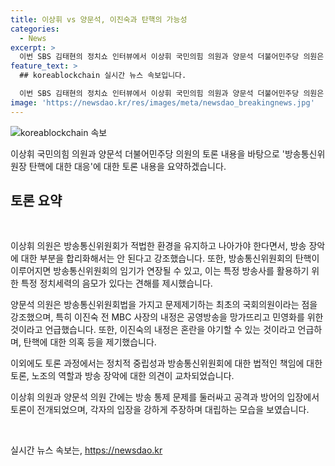 ```yaml
---
title: 이상휘 vs 양문석, 이진숙과 탄핵의 가능성
categories:
  - News
excerpt: >
  이번 SBS 김태현의 정치쇼 인터뷰에서 이상휘 국민의힘 의원과 양문석 더불어민주당 의원은 방송통신위원장의 사퇴와 탄핵, 그리고 이진숙 내정 등에 대해 논의했다. 이상휘 의원은 방통위 회의를 민주당의 정치적 의도라고 주장하며 이진숙 내정자를 방송 잘 아는 사람으로 평가했다. 반면, 양문석 의원은 이진숙의 MBC 사장 시절을 언급하며 방송통신위원회법과 탄핵을 놓고 논란을 제기했다. 또한, 국민청원 100만 명 돌파와 탄핵 관련 사법체계에 대한 의견을 주고 받았다. 결론적으로 양문석 의원은 윤석열 대통령의 증인 소환과 청문회를 통해 탄핵을 추진하려는 민주당의 의도를 비판했다.
feature_text: >
  ## koreablockchain 실시간 뉴스 속보입니다.

  이번 SBS 김태현의 정치쇼 인터뷰에서 이상휘 국민의힘 의원과 양문석 더불어민주당 의원은 방송통신위원장의 사퇴와 탄핵, 그리고 이진숙 내정 등에 대해 논의했다. 이상휘 의원은 방통위 회의를 민주당의 정치적 의도라고 주장하며 이진숙 내정자를 방송 잘 아는 사람으로 평가했다. 반면, 양문석 의원은 이진숙의 MBC 사장 시절을 언급하며 방송통신위원회법과 탄핵을 놓고 논란을 제기했다. 또한, 국민청원 100만 명 돌파와 탄핵 관련 사법체계에 대한 의견을 주고 받았다. 결론적으로 양문석 의원은 윤석열 대통령의 증인 소환과 청문회를 통해 탄핵을 추진하려는 민주당의 의도를 비판했다.
image: 'https://newsdao.kr/res/images/meta/newsdao_breakingnews.jpg'
---
```


<p><img src="https://newsdao.kr/res/images/meta/newsdao_breakingnews.jpg" alt="koreablockchain 속보" /></p>

<p>이상휘 국민의힘 의원과 양문석 더불어민주당 의원의 토론 내용을 바탕으로 '방송통신위원장 탄핵에 대한 대응'에 대한 토론 내용을 요약하겠습니다.</p>

<h2 data-ke-size="size26">토론 요약</h2>

<p data-ke-size="size16">&nbsp;</p>

<p>이상휘 의원은 방송통신위원회가 적법한 환경을 유지하고 나아가야 한다면서, 방송 장악에 대한 부분을 합리화해서는 안 된다고 강조했습니다. 또한, 방송통신위원회의 탄핵이 이루어지면 방송통신위원회의 임기가 연장될 수 있고, 이는 특정 방송사를 활용하기 위한 특정 정치세력의 음모가 있다는 견해를 제시했습니다.</p>

<p>양문석 의원은 방송통신위원회법을 가지고 문제제기하는 최초의 국회의원이라는 점을 강조했으며, 특히 이진숙 전 MBC 사장의 내정은 공영방송을 망가뜨리고 민영화를 위한 것이라고 언급했습니다. 또한, 이진숙의 내정은 혼란을 야기할 수 있는 것이라고 언급하며, 탄핵에 대한 의혹 등을 제기했습니다.</p>

<p>이외에도 토론 과정에서는 정치적 중립성과 방송통신위원회에 대한 법적인 책임에 대한 토론, 노조의 역할과 방송 장악에 대한 의견이 교차되었습니다.</p>

<p>이상휘 의원과 양문석 의원 간에는 방송 통제 문제를 둘러싸고 공격과 방어의 입장에서 토론이 전개되었으며, 각자의 입장을 강하게 주장하며 대립하는 모습을 보였습니다.</p>

<p data-ke-size="size16">&nbsp;</p>
실시간 뉴스 속보는, <a href="https://newsdao.kr" rel="dofollow">https://newsdao.kr</a>


